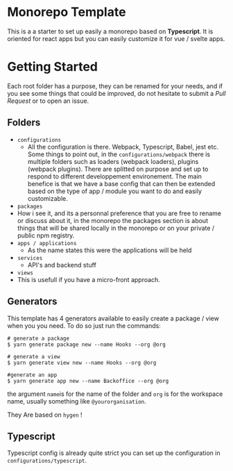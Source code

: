# Monorepo Template

This is a a starter to set up easily a monorepo based on **Typescript**.
It is oriented for react apps but you can easily customize it for vue / svelte apps.

# Getting Started

Each root folder has a purpose, they can be renamed for your needs, and if you see some things that could be improved, do not hesitate to submit a _Pull Request_ or to open an issue.

## Folders

- `configurations`
  - All the configuration is there.
    Webpack, Typescript, Babel, jest etc.
    Some things to point out, in the `configurations/webpack` there is multiple folders such as loaders (webpack loaders), plugins (webpack plugins). There are splitted on purpose and set up to respond to different developpement environement. The main benefice is that we have a base config that can then be extended based on the type of app / module you want to do and easily customizable.
- `packages`
- How i see it, and its a personnal preference that you are free to rename or discuss about it, in the monorepo the packages section is about things that will be shared locally in the monorepo or on your private / public npm registry.
- `apps / applications`
  - As the name states this were the applications will be held
- `services`
  - API's and backend stuff
- `views`
- This is usefull if you have a micro-front approach.

## Generators

This template has 4 generators available to easily create a package / view when you you need.
To do so just run the commands:

```shell
# generate a package
$ yarn generate package new --name Hooks --org @org

# generate a view
$ yarn generate view new --name Hooks --org @org

#generate an app
$ yarn generate app new --name Backoffice --org @org
```

the argument `name`is for the name of the folder and `org` is for the workspace name, usually something like `@yourorganisation`.

They Are based on `hygen` !

## Typescript

Typescript config is already quite strict you can set up the configuration in `configurations/typescript`.
